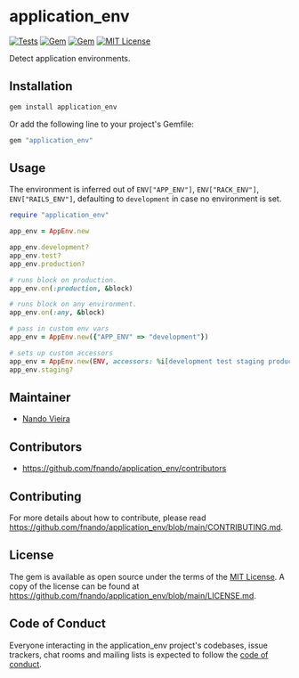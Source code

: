 # application_env

[![Tests](https://github.com/fnando/application_env/workflows/ruby-tests/badge.svg)](https://github.com/fnando/application_env)
[![Gem](https://img.shields.io/gem/v/application_env.svg)](https://rubygems.org/gems/application_env)
[![Gem](https://img.shields.io/gem/dt/application_env.svg)](https://rubygems.org/gems/application_env)
[![MIT License](https://img.shields.io/:License-MIT-blue.svg)](https://tldrlegal.com/license/mit-license)

Detect application environments.

## Installation

```bash
gem install application_env
```

Or add the following line to your project's Gemfile:

```ruby
gem "application_env"
```

## Usage

The environment is inferred out of `ENV["APP_ENV"]`, `ENV["RACK_ENV"]`,
`ENV["RAILS_ENV"]`, defaulting to `development` in case no environment is set.

```ruby
require "application_env"

app_env = AppEnv.new

app_env.development?
app_env.test?
app_env.production?

# runs block on production.
app_env.on(:production, &block)

# runs block on any environment.
app_env.on(:any, &block)

# pass in custom env vars
app_env = AppEnv.new({"APP_ENV" => "development"})

# sets up custom accessors
app_env = AppEnv.new(ENV, accessors: %i[development test staging production])
app_env.staging?
```

## Maintainer

- [Nando Vieira](https://github.com/fnando)

## Contributors

- https://github.com/fnando/application_env/contributors

## Contributing

For more details about how to contribute, please read
https://github.com/fnando/application_env/blob/main/CONTRIBUTING.md.

## License

The gem is available as open source under the terms of the
[MIT License](https://opensource.org/licenses/MIT). A copy of the license can be
found at https://github.com/fnando/application_env/blob/main/LICENSE.md.

## Code of Conduct

Everyone interacting in the application_env project's codebases, issue trackers,
chat rooms and mailing lists is expected to follow the
[code of conduct](https://github.com/fnando/application_env/blob/main/CODE_OF_CONDUCT.md).
